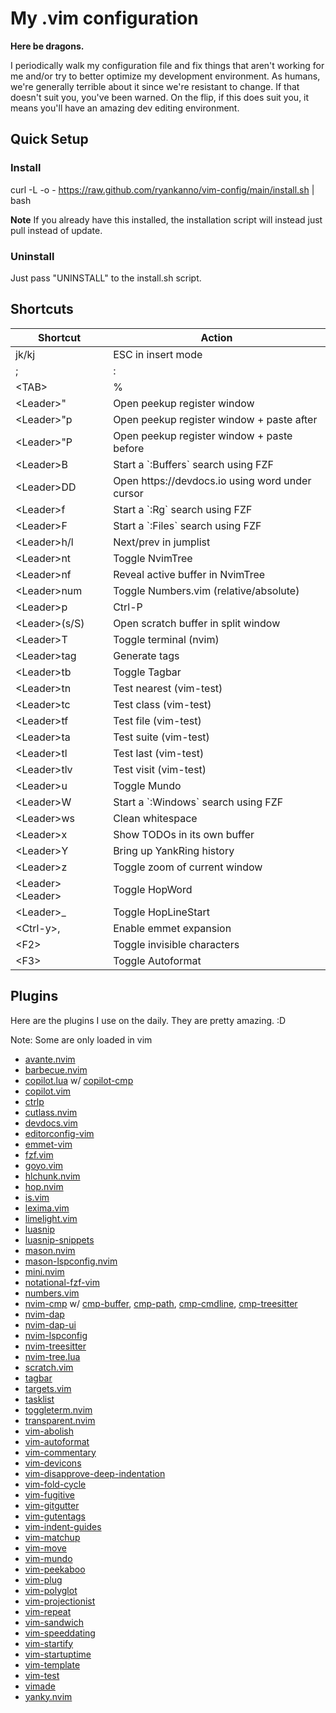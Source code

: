 # My .vim configuration

**Here be dragons.**

I periodically walk my configuration file and fix things that aren't working 
for me and/or try to better optimize my development environment.  As humans, 
we're generally terrible about it since we're resistant to change.  If that 
doesn't suit you, you've been warned.  On the flip, if this does suit you, 
it means you'll have an amazing dev editing environment.

## Quick Setup

### Install

curl -L -o - https://raw.github.com/ryankanno/vim-config/main/install.sh | bash

**Note** If you already have this installed, the installation script will
instead just pull instead of update.

### Uninstall

Just pass "UNINSTALL" to the install.sh script.


## Shortcuts

<table>
    <thead>
        <tr>
            <th>Shortcut</th>
            <th>Action</th>
        </tr>
    </thead>
    <tbody>
        <tr>
            <td>jk/kj</td>
            <td>ESC in insert mode</td>
        </tr>
        <tr>
            <td>;</td>
            <td>:</td>
        </tr>
        <tr>
            <td>&lt;TAB&gt;</td>
            <td>%</td>
        </tr>
        <tr>
            <td>&lt;Leader&gt;"</td>
            <td>Open peekup register window</td>
        </tr>
        <tr>
            <td>&lt;Leader&gt;"p</td>
            <td>Open peekup register window + paste after</td>
        </tr>
        <tr>
            <td>&lt;Leader&gt;"P</td>
            <td>Open peekup register window + paste before</td>
        </tr>
        <tr>
            <td>&lt;Leader&gt;B</td>
            <td>Start a `:Buffers` search using FZF</td>
        </tr>
        <tr>
            <td>&lt;Leader&gt;DD</td>
            <td>Open https://devdocs.io using word under cursor</td>
        </tr>
        <tr>
            <td>&lt;Leader&gt;f</td>
            <td>Start a `:Rg` search using FZF</td>
        </tr>
        <tr>
            <td>&lt;Leader&gt;F</td>
            <td>Start a `:Files` search using FZF</td>
        </tr>
        <tr>
            <td>&lt;Leader&gt;h/l</td>
            <td>Next/prev in jumplist</td>
        </tr>
        <tr>
            <td>&lt;Leader&gt;nt</td>
            <td>Toggle NvimTree</td>
        </tr>
        <tr>
            <td>&lt;Leader&gt;nf</td>
            <td>Reveal active buffer in NvimTree</td>
        </tr>
        <tr>
            <td>&lt;Leader&gt;num</td>
            <td>Toggle Numbers.vim (relative/absolute)</td>
        </tr>
        <tr>
            <td>&lt;Leader&gt;p</td>
            <td>Ctrl-P</td>
        </tr>
        <tr>
            <td>&lt;Leader&gt;(s/S)</td>
            <td>Open scratch buffer in split window</td>
        </tr>
        <tr>
            <td>&lt;Leader&gt;T</td>
            <td>Toggle terminal (nvim)</td>
        </tr>
        <tr>
        <tr>
            <td>&lt;Leader&gt;tag</td>
            <td>Generate tags</td>
        </tr>
        <tr>
            <td>&lt;Leader&gt;tb</td>
            <td>Toggle Tagbar</td>
        </tr>
        <tr>
            <td>&lt;Leader&gt;tn</td>
            <td>Test nearest (vim-test)</td>
        </tr>
        <tr>
            <td>&lt;Leader&gt;tc</td>
            <td>Test class (vim-test)</td>
        </tr>
        <tr>
            <td>&lt;Leader&gt;tf</td>
            <td>Test file (vim-test)</td>
        </tr>
        <tr>
            <td>&lt;Leader&gt;ta</td>
            <td>Test suite (vim-test)</td>
        </tr>
        <tr>
            <td>&lt;Leader&gt;tl</td>
            <td>Test last (vim-test)</td>
        </tr>
        <tr>
            <td>&lt;Leader&gt;tlv</td>
            <td>Test visit (vim-test)</td>
        </tr>
        <tr>
            <td>&lt;Leader&gt;u</td>
            <td>Toggle Mundo</td>
        </tr>
        <tr>
            <td>&lt;Leader&gt;W</td>
            <td>Start a `:Windows` search using FZF</td>
        </tr>
        <tr>
            <td>&lt;Leader&gt;ws</td>
            <td>Clean whitespace</td>
        </tr>
        <tr>
            <td>&lt;Leader&gt;x</td>
            <td>Show TODOs in its own buffer</td>
        </tr>
        <tr>
            <td>&lt;Leader&gt;Y</td>
            <td>Bring up YankRing history</td>
        </tr>
        <tr>
            <td>&lt;Leader&gt;z</td>
            <td>Toggle zoom of current window</td>
        </tr>
        <tr>
            <td>&lt;Leader&gt;&lt;Leader&gt;</td>
            <td>Toggle HopWord</td>
        </tr>
        <tr>
            <td>&lt;Leader&gt;_</td>
            <td>Toggle HopLineStart</td>
        </tr>
        <tr>
            <td>&lt;Ctrl-y&gt;,</td>
            <td>Enable emmet expansion</td>
        </tr>
        <tr>
            <td>&lt;F2&gt;</td>
            <td>Toggle invisible characters</td>
        </tr>
        <tr>
            <td>&lt;F3&gt;</td>
            <td>Toggle Autoformat</td>
        </tr>
    </tbody>
</table>


## Plugins

Here are the plugins I use on the daily.  They are pretty amazing. :D

Note: Some are only loaded in vim

* [avante.nvim](https://github.com/yetone/avante.nvim)
* [barbecue.nvim](https://github.com/utilyre/barbecue.nvim)
* [copilot.lua](https://github.com/zbirenbaum/copilot.lua) w/ [copilot-cmp](https://github.com/zbirenbaum/copilot-cmp/)
* [copilot.vim](https://github.com/github/copilot.vim)
* [ctrlp](https://github.com/ctrlpvim/ctrlp.vim)
* [cutlass.nvim](https://github.com/gbprod/cutlass.nvim)
* [devdocs.vim](https://github.com/rhysd/devdocs.vim)
* [editorconfig-vim](https://github.com/editorconfig/editorconfig-vim)
* [emmet-vim](https://github.com/mattn/emmet-vim)
* [fzf.vim](https://github.com/junegunn/fzf.vim)
* [goyo.vim](https://github.com/phanimahesh/goyo.vim)
* [hlchunk.nvim](https://github.com/shellRaining/hlchunk.nvim)
* [hop.nvim](https://github.com/phaazon/hop.nvim)
* [is.vim](https://github.com/haya14busa/is.vim)
* [lexima.vim](https://github.com/cohama/lexima.vim)
* [limelight.vim](https://github.com/junegunn/limelight.vim)
* [luasnip](https://github.com/L3MON4D3/LuaSnip)
* [luasnip-snippets](https://github.com/mireq/luasnip-snippets)
* [mason.nvim](https://github.com/williamboman/mason.nvim)
* [mason-lspconfig.nvim](https://github.com/williamboman/mason-lspconfig.nvim)
* [mini.nvim](https://github.com/echasnovski/mini.nvim)
* [notational-fzf-vim](https://github.com/alok/notational-fzf-vim)
* [numbers.vim](https://github.com/myusuf3/numbers.vim)
* [nvim-cmp](https://github.com/hrsh7th/nvim-cmp/) w/ [cmp-buffer](https://github.com/hrsh7th/cmp-buffer), [cmp-path](https://github.com/hrsh7th/cmp-path), [cmp-cmdline](https://github.com/hrsh7th/cmp-cmdline), [cmp-treesitter](https://github.com/ray-x/cmp-treesitter)
* [nvim-dap](https://github.com/mfussenegger/nvim-dap)
* [nvim-dap-ui](https://github.com/rcarriga/nvim-dap-ui)
* [nvim-lspconfig](https://github.com/neovim/nvim-lspconfig)
* [nvim-treesitter](https://github.com/nvim-treesitter/nvim-treesitter)
* [nvim-tree.lua](https://github.com/nvim-tree/nvim-tree.lua)
* [scratch.vim](https://github.com/ethanmuller/scratch.vim)
* [tagbar](https://github.com/majutsushi/tagbar)
* [targets.vim](https://github.com/wellle/targets.vim)
* [tasklist](http://github.com/vim-scripts/TaskList)
* [toggleterm.nvim](https://github.com/akinsho/toggleterm.nvim)
* [transparent.nvim](https://github.com/xiyaowong/transparent.nvim)
* [vim-abolish](https://github.com/tpope/vim-abolish)
* [vim-autoformat](https://github.com/Chiel92/vim-autoformat)
* [vim-commentary](https://github.com/tpope/vim-commentary)
* [vim-devicons](https://github.com/ryanoasis/vim-devicons)
* [vim-disapprove-deep-indentation](https://github.com/dodie/vim-disapprove-deep-indentation)
* [vim-fold-cycle](https://github.com/arecarn/vim-fold-cycle)
* [vim-fugitive](http://github.com/tpope/vim-fugitive)
* [vim-gitgutter](https://github.com/airblade/vim-gitgutter)
* [vim-gutentags](https://github.com/ludovicchabant/vim-gutentags)
* [vim-indent-guides](https://github.com/nathanaelkane/vim-indent-guides)
* [vim-matchup](https://github.com/andymass/vim-matchup)
* [vim-move](https://github.com/matze/vim-move)
* [vim-mundo](https://github.com/simnalamburt/vim-mundo)
* [vim-peekaboo](https://github.com/junegunn/vim-peekaboo)
* [vim-plug](https://github.com/junegunn/vim-plug)
* [vim-polyglot](https://github.com/sheerun/vim-polyglot)
* [vim-projectionist](https://github.com/tpope/vim-projectionist)
* [vim-repeat](https://github.com/tpope/vim-repeat)
* [vim-sandwich](https://github.com/machakann/vim-sandwich)
* [vim-speeddating](https://github.com/tpope/vim-speeddating)
* [vim-startify](https://github.com/mhinz/vim-startify)
* [vim-startuptime](https://github.com/dstein64/vim-startuptime)
* [vim-template](https://github.com/aperezdc/vim-template)
* [vim-test](https://github.com/vim-test/vim-test)
* [vimade](https://github.com/tadaa/vimade)
* [yanky.nvim](https://github.com/gbprod/yanky.nvim)
